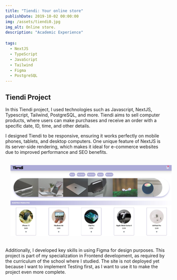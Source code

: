 ```yaml
---
title: "Tiendi: Your online store"
publishDate: 2019-10-02 00:00:00
img: /assets/tiendi0.jpg
img_alt: Online store.
description: "Academic Experience"

tags:
  - NextJS
  - TypeScript
  - JavaScript
  - Tailwind
  - Figma
  - PostgreSQL
---
```


## Tiendi Project

In this Tiendi project, I used technologies such as Javascript, NextJS, Typescript, Tailwind, PostgreSQL, and more. Tiendi aims to sell computer products, where users can make purchases and receive an order with a specific date, ID, time, and other details.

I designed Tiendi to be responsive, ensuring it works perfectly on mobile phones, tablets, and desktop computers. One unique feature of NextJS is its server-side rendering, which makes it ideal for e-commerce websites due to improved performance and SEO benefits.
<img src="../../../public/assets/tiendi1.jpg" style=" padding: 1rem; margin:1rem 0rem;"  />
Additionally, I developed key skills in using Figma for design purposes. This project is part of my specialization in Frontend development, as required by the curriculum of the school where I studied. The site is not deployed yet because I want to implement Testing first, as I want to use it to make the project even more complete.
